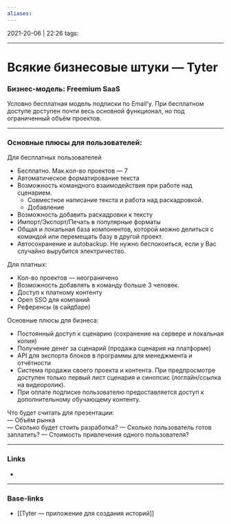 ```yaml
---
aliases:
---
```

2021-20-06 | 22:26
tags: 
___

# Всякие бизнесовые штуки — Tyter

### Бизнес-модель: Freemium SaaS  
Условно бесплатная модель подписки по Email’y. При бесплатном доступе доступен почти весь основной функционал, но под ограниченный объём проектов.  

--- 

### Основные плюсы для пользователей: 
Для бесплатных пользователей  
* Бесплатно. Мак.кол-во проектов — 7 
* Автоматическое форматирование текста
* Возможность командного взаимодействия при работе над сценарием.
	- Совместное написание текста и работа над раскадровкой.
	- Добавление 
* Возможность добавить раскадровки к тексту
* Импорт/Экспорт/Печать в популярные форматы
* Общая и локальная база компонентов, которой можно делиться с командой или перемещать базу в другой проект.
* Автосохранение и autobackup. Не нужно беспокоиться, если у Вас случайно вырубится электричество.  
  
Для платных:  
* Кол-во проектов — неограничено
* Возможность добавлять в команду больше 3 человек.
* Доступ к платному контенту
* Open SSO для компаний
* Референсы (в сайдбаре)

Основные плюсы для бизнеса:  
* Постоянный доступ к сценарию (сохранение на сервере и локальная копия)
* Получение денег за сценарий (продажа сценария на платформе)
* API для экспорта блоков в программы для менеджмента и отчётности
* Система продажи своего проекта и контента. При предпросмотре доступен только первый лист сценария и синопсис (логлайн/ссылка на видеоролик).
* При оплате подписке пользователю предоставляется доступ к дополнительному обучающему контенту.
  
  
Что будет считать для презентации:  
— Объём рынка  
— Сколько будет стоить разработка?
— Сколько пользователь готов заплатить?
— Стоимость привлечения одного пользователя?

___
### Links
- 

___
### Base-links
- [[Tyter — приложение для создания историй]]

